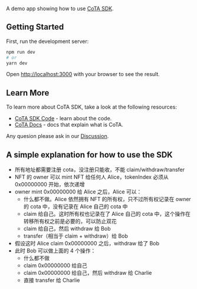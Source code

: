 A demo app showing how to use [CoTA SDK](https://github.com/nervina-labs/cota-sdk-js).

## Getting Started

First, run the development server:

```bash
npm run dev
# or
yarn dev
```

Open [http://localhost:3000](http://localhost:3000) with your browser to see the result.

## Learn More

To learn more about CoTA SDK, take a look at the following resources:

- [CoTA SDK Code](https://github.com/nervina-labs/cota-sdk-js) - learn about the code.
- [CoTA Docs](https://developer.mibao.net/docs/develop/cota/overview) - docs that explain what is CoTA.

Any quesion please ask in our [Discussion](https://github.com/rebase-network/hello-world).

## A simple explanation for how to use the SDK
- 所有地址都需要注册 cota，没注册只能收，不能 claim/withdraw/transfer
- NFT 的 owner 可以 mint NFT 给任何人 Alice，tokenIndex 必须从 0x00000000 开始，依次递增
- owner mint 0x00000000 给 Alice 之后，Alice 可以：
	- 什么都不做。Alice 依然拥有 NFT 的所有权，只不过所有权记录在 owner 的 cota 中，没有记录在 Alice 自己的 cota 中
	- claim 给自己。这时所有权也记录在了 Alice 自己的 cota 中，这个操作在转移所有权之前是必要的，可以防止双花
	- claim 给自己，然后 withdraw 给 Bob
	- transfer（相当于 claim + withdraw）给 Bob
- 假设这时 Alice claim 0x00000000 之后，withdraw 给了 Bob
- 此时 Bob 可以做上面的 4 个操作：
	- 什么都不做
	- claim 0x00000000 给自己
	- claim 0x00000000 给自己，然后 withdraw 给 Charlie
	- 直接 transfer 给 Charlie
